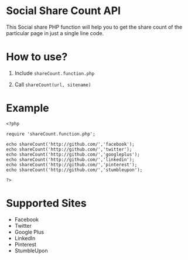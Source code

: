 # Social Share Count API

This Social share PHP function will help you to get the share count of the particular page in just a single line code.

# How to use?

1. Include `shareCount.function.php`

2. Call `shareCount(url, sitename)`


# Example

    <?php

    require 'shareCount.function.php';

    echo shareCount('http://github.com/','facebook'); 
    echo shareCount('http://github.com/','twitter'); 
    echo shareCount('http://github.com/','googleplus'); 
    echo shareCount('http://github.com/','linkedin'); 
    echo shareCount('http://github.com/','pinterest'); 
    echo shareCount('http://github.com/','stumbleupon'); 

    ?>

# Supported Sites

* Facebook
* Twitter
* Google Plus
* LinkedIn
* Pinterest
* StumbleUpon


